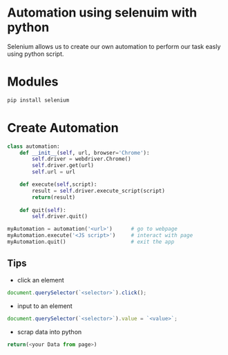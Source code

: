
# Automation using selenuim with python
Selenium allows us to create our own automation to perform our task easly using python script. 
# Modules
```bash
pip install selenium
```
# Create Automation
```python
class automation:
    def __init__(self, url, browser='Chrome'):
        self.driver = webdriver.Chrome()
        self.driver.get(url)
        self.url = url

    def execute(self,script):
        result = self.driver.execute_script(script)
        return(result)
        
    def quit(self):
        self.driver.quit()

myAutomation = automation('<url>')      # go to webpage
myAutomation.execute('<JS script>')     # interact with page
myAutomation.quit()                     # exit the app

```
## Tips
- click an element 
```Javascript
document.querySelector(`<selector>`).click();
```
- input to an element 
```Javascript
document.querySelector(`<selector>`).value = `<value>`;
```
- scrap data into python 
```Javascript
return(<your Data from page>)
```
